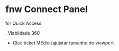 # fnw Connect Panel
for Quick Access

. Viabiidade 360
- Clac ticket MEdio
(ajujstar tamanho do viewport
